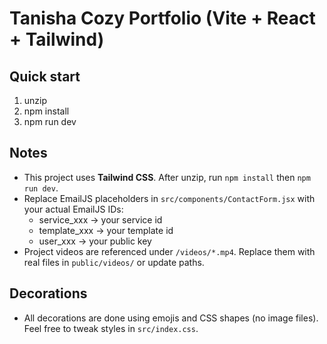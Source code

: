 # Tanisha Cozy Portfolio (Vite + React + Tailwind)

## Quick start
1. unzip
2. npm install
3. npm run dev

## Notes
- This project uses **Tailwind CSS**. After unzip, run `npm install` then `npm run dev`.
- Replace EmailJS placeholders in `src/components/ContactForm.jsx` with your actual EmailJS IDs:
  - service_xxx -> your service id
  - template_xxx -> your template id
  - user_xxx -> your public key
- Project videos are referenced under `/videos/*.mp4`. Replace them with real files in `public/videos/` or update paths.

## Decorations
- All decorations are done using emojis and CSS shapes (no image files). Feel free to tweak styles in `src/index.css`.
